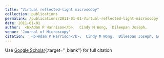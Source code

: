 ```yaml
---
title: "Virtual reflected-light microscopy"
collection: publications
permalink: /publications/2011-01-01-Virtual-reflected-light-microscopy
date: 2011-01-01
author:  <b>Adam P Harrison</b>,  Cindy M Wong,  Dileepan Joseph, 
venue: 'Journal of Microscopy'
citation: ' <b>Adam P Harrison</b>,  Cindy M Wong,  Dileepan Joseph, &quot;Virtual reflected-light microscopy.&quot; Journal of Microscopy, 2011.'
---
```

Use [Google Scholar](https://scholar.google.com/scholar?q=Virtual+reflected+light+microscopy){:target="_blank"} for full citation